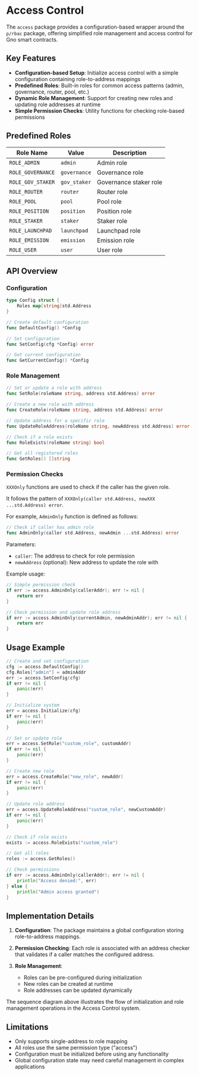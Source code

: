 # Access Control

The `access` package provides a configuration-based wrapper around the `p/rbac` package, offering simplified role management and access control for Gno smart contracts.

## Key Features

- **Configuration-based Setup**: Initialize access control with a simple configuration containing role-to-address mappings
- **Predefined Roles**: Built-in roles for common access patterns (admin, governance, router, pool, etc.)
- **Dynamic Role Management**: Support for creating new roles and updating role addresses at runtime
- **Simple Permission Checks**: Utility functions for checking role-based permissions

## Predefined Roles

| Role Name | Value | Description |
|-----------|-------|-------------|
| `ROLE_ADMIN` | `admin` | Admin role |
| `ROLE_GOVERNANCE` | `governance` | Governance role |
| `ROLE_GOV_STAKER` | `gov_staker` | Governance staker role |
| `ROLE_ROUTER` | `router` | Router role |
| `ROLE_POOL` | `pool` | Pool role |
| `ROLE_POSITION` | `position` | Position role |
| `ROLE_STAKER` | `staker` | Staker role |
| `ROLE_LAUNCHPAD` | `launchpad` | Launchpad role |
| `ROLE_EMISSION` | `emission` | Emission role |
| `ROLE_USER` | `user` | User role |

## API Overview

### Configuration

```go
type Config struct {
    Roles map[string]std.Address
}

// Create default configuration
func DefaultConfig() *Config

// Set configuration
func SetConfig(cfg *Config) error

// Get current configuration
func GetCurrentConfig() *Config
```

### Role Management

```go
// Set or update a role with address
func SetRole(roleName string, address std.Address) error

// Create a new role with address
func CreateRole(roleName string, address std.Address) error

// Update address for a specific role
func UpdateRoleAddress(roleName string, newAddress std.Address) error

// Check if a role exists
func RoleExists(roleName string) bool

// Get all registered roles
func GetRoles() []string
```

### Permission Checks

`XXXOnly` functions are used to check if the caller has the given role.

It follows the pattern of `XXXOnly(caller std.Address, newXXX ...std.Address) error`.

For example, `AdminOnly` function is defined as follows:

```go
// Check if caller has admin role
func AdminOnly(caller std.Address, newAdmin ...std.Address) error
```

Parameters:

- `caller`: The address to check for role permission
- `newAddress` (optional): New address to update the role with

Example usage:

```go
// Simple permission check
if err := access.AdminOnly(callerAddr); err != nil {
    return err
}

// Check permission and update role address
if err := access.AdminOnly(currentAdmin, newAdminAddr); err != nil {
    return err
}
```

## Usage Example

```go
// Create and set configuration
cfg := access.DefaultConfig()
cfg.Roles["admin"] = adminAddr
err := access.SetConfig(cfg)
if err != nil {
    panic(err)
}

// Initialize system
err = access.Initialize(cfg)
if err != nil {
    panic(err)
}

// Set or update role
err = access.SetRole("custom_role", customAddr)
if err != nil {
    panic(err)
}

// Create new role
err = access.CreateRole("new_role", newAddr)
if err != nil {
    panic(err)
}

// Update role address
err = access.UpdateRoleAddress("custom_role", newCustomAddr)
if err != nil {
    panic(err)
}

// Check if role exists
exists := access.RoleExists("custom_role")

// Get all roles
roles := access.GetRoles()

// Check permissions
if err := access.AdminOnly(callerAddr); err != nil {
    println("Access denied:", err)
} else {
    println("Admin access granted")
}
```

## Implementation Details

1. **Configuration**: The package maintains a global configuration storing role-to-address mappings.

2. **Permission Checking**: Each role is associated with an address checker that validates if a caller matches the configured address.

3. **Role Management**:
   - Roles can be pre-configured during initialization
   - New roles can be created at runtime
   - Role addresses can be updated dynamically

The sequence diagram above illustrates the flow of initialization and role management operations in the Access Control system.

## Limitations

- Only supports single-address to role mapping
- All roles use the same permission type ("access")
- Configuration must be initialized before using any functionality
- Global configuration state may need careful management in complex applications
